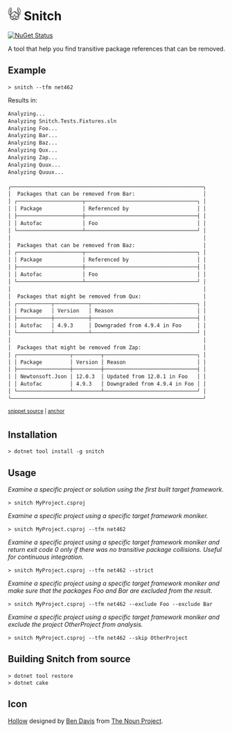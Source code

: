 # <img src="/src/icon.png" height="30px"> Snitch

[![NuGet Status](https://img.shields.io/nuget/v/Snitch.svg)](https://www.nuget.org/packages/Snitch/)

A tool that help you find transitive package references that can be removed.

## Example

```
> snitch --tfm net462
```

Results in:

<!-- snippet: Solution.Default.verified.txt -->
<a id='snippet-Solution.Default.verified.txt'></a>
```txt
Analyzing...
Analyzing Snitch.Tests.Fixtures.sln
Analyzing Foo...
Analyzing Bar...
Analyzing Baz...
Analyzing Qux...
Analyzing Zap...
Analyzing Quux...
Analyzing Quuux...

╭──────────────────────────────────────────────────────────────╮
│  Packages that can be removed from Bar:                      │
│ ┌─────────────────────┬────────────────────────────────────┐ │
│ │ Package             │ Referenced by                      │ │
│ ├─────────────────────┼────────────────────────────────────┤ │
│ │ Autofac             │ Foo                                │ │
│ └─────────────────────┴────────────────────────────────────┘ │
│                                                              │
│  Packages that can be removed from Baz:                      │
│ ┌─────────────────────┬────────────────────────────────────┐ │
│ │ Package             │ Referenced by                      │ │
│ ├─────────────────────┼────────────────────────────────────┤ │
│ │ Autofac             │ Foo                                │ │
│ └─────────────────────┴────────────────────────────────────┘ │
│                                                              │
│  Packages that might be removed from Qux:                    │
│ ┌───────────┬───────────┬──────────────────────────────────┐ │
│ │ Package   │ Version   │ Reason                           │ │
│ ├───────────┼───────────┼──────────────────────────────────┤ │
│ │ Autofac   │ 4.9.3     │ Downgraded from 4.9.4 in Foo     │ │
│ └───────────┴───────────┴──────────────────────────────────┘ │
│                                                              │
│  Packages that might be removed from Zap:                    │
│ ┌─────────────────┬─────────┬──────────────────────────────┐ │
│ │ Package         │ Version │ Reason                       │ │
│ ├─────────────────┼─────────┼──────────────────────────────┤ │
│ │ Newtonsoft.Json │ 12.0.3  │ Updated from 12.0.1 in Foo   │ │
│ │ Autofac         │ 4.9.3   │ Downgraded from 4.9.4 in Foo │ │
│ └─────────────────┴─────────┴──────────────────────────────┘ │
╰──────────────────────────────────────────────────────────────╯
```
<sup><a href='/src/Snitch.Tests/Expectations/Solution.Default.verified.txt#L1-L40' title='Snippet source file'>snippet source</a> | <a href='#snippet-Solution.Default.verified.txt' title='Start of snippet'>anchor</a></sup>
<!-- endSnippet -->

## Installation

```
> dotnet tool install -g snitch
```

## Usage

_Examine a specific project or solution using the first built 
target framework._

```
> snitch MyProject.csproj
```

_Examine a specific project using a specific
target framework moniker._

```
> snitch MyProject.csproj --tfm net462
```

_Examine a specific project using a specific target framework moniker
and return exit code 0 only if there was no transitive package collisions.
Useful for continuous integration._

```
> snitch MyProject.csproj --tfm net462 --strict
```

_Examine a specific project using a specific target framework moniker
and make sure that the packages Foo and Bar are excluded from the result._

```
> snitch MyProject.csproj --tfm net462 --exclude Foo --exclude Bar
```

_Examine a specific project using a specific target framework moniker
and exclude the project OtherProject from analysis._

```
> snitch MyProject.csproj --tfm net462 --skip OtherProject
```

## Building Snitch from source

```
> dotnet tool restore
> dotnet cake
```

## Icon

[Hollow](https://thenounproject.com/term/stitch/1571973/) designed by [Ben Davis](https://thenounproject.com/smashicons/) from [The Noun Project](https://thenounproject.com).
